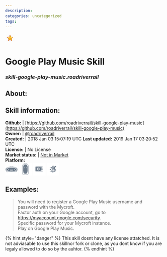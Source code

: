 ```yaml
--- 
description: 
categories: uncategorized   
tags:   
---
```


![](../.gitbook/assets/star.png)  
# Google Play Music Skill  
### _skill-google-play-music.roadriverrail_  
## About:  


## Skill information:  
**Github:** | [https://github.com/roadriverrail/skill-google-play-music](https://github.com/roadriverrail/skill-google-play-music)  
**Owner:** | [@roadriverrail](https://github.com/roadriverrail)  
**Created:** | 2018 Jan 03 15:07:19 UTC  **Last updated:** 2019 Jan 17 03:20:52 UTC  
**License:** | No License  
**Market status:** | [Not in Market](https://market.mycroft.ai/skill/)  
**Platform:**  
 ![](../.gitbook/assets/mark-1-icon.png)  ![](../.gitbook/assets/mark-2-icon.png)  ![](../.gitbook/assets/picroft-icon.png)  ![](../.gitbook/assets/kde.png)   
## Examples:  
> You will need to register a Google Play Music username and password with the Mycroft.  
> Factor auth on your Google account, go to https://myaccount.google.com/security.  
> Specific password for your Mycroft instance.  
> Play <station> on Google Play Music.  
  
{% hint style="danger" %}
This skill dosnt have any license attatched. It is not adviasable to use this skillnor fork or clone, as you dont know if you are legaly allowed to do so by the auhtor.
{% endhint %}
